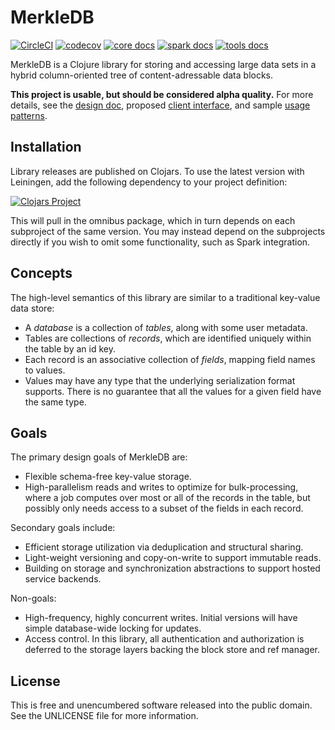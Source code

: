 MerkleDB
========

[![CircleCI](https://circleci.com/gh/greglook/merkle-db/tree/master.svg?style=shield&circle-token=e55e37284e553afef82aa79235cdfe201bd87b6f)](https://circleci.com/gh/greglook/merkle-db/tree/master)
[![codecov](https://codecov.io/gh/greglook/merkle-db/branch/master/graph/badge.svg)](https://codecov.io/gh/greglook/merkle-db)
[![core docs](https://img.shields.io/badge/doc-core-blue.svg)](https://greglook.github.io/merkle-db/codox/core/)
[![spark docs](https://img.shields.io/badge/doc-spark-blue.svg)](https://greglook.github.io/merkle-db/codox/spark/)
[![tools docs](https://img.shields.io/badge/doc-tools-blue.svg)](https://greglook.github.io/merkle-db/codox/tools/)

MerkleDB is a Clojure library for storing and accessing large data sets in a
hybrid column-oriented tree of content-adressable data blocks.

**This project is usable, but should be considered alpha quality.** For more
details, see the [design doc](doc/design.md), proposed [client
interface](doc/api.md), and sample [usage patterns](doc/usage.md).


## Installation

Library releases are published on Clojars. To use the latest version with
Leiningen, add the following dependency to your project definition:

[![Clojars Project](http://clojars.org/merkle-db/merkle-db/latest-version.svg)](http://clojars.org/merkle-db/merkle-db)

This will pull in the omnibus package, which in turn depends on each subproject
of the same version. You may instead depend on the subprojects directly if you
wish to omit some functionality, such as Spark integration.


## Concepts

The high-level semantics of this library are similar to a traditional key-value
data store:

- A _database_ is a collection of _tables_, along with some user metadata.
- Tables are collections of _records_, which are identified uniquely within the
  table by an id key.
- Each record is an associative collection of _fields_, mapping field names to
  values.
- Values may have any type that the underlying serialization format supports.
  There is no guarantee that all the values for a given field have the same
  type.


## Goals

The primary design goals of MerkleDB are:

- Flexible schema-free key-value storage.
- High-parallelism reads and writes to optimize for bulk-processing, where a
  job computes over most or all of the records in the table, but possibly only
  needs access to a subset of the fields in each record.

Secondary goals include:

- Efficient storage utilization via deduplication and structural sharing.
- Light-weight versioning and copy-on-write to support immutable reads.
- Building on storage and synchronization abstractions to support hosted service
  backends.

Non-goals:

- High-frequency, highly concurrent writes. Initial versions will have simple
  database-wide locking for updates.
- Access control. In this library, all authentication and authorization is
  deferred to the storage layers backing the block store and ref manager.


## License

This is free and unencumbered software released into the public domain.
See the UNLICENSE file for more information.
